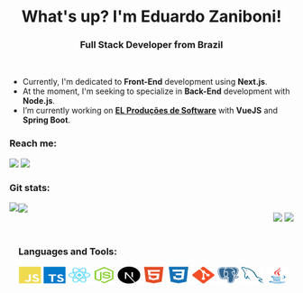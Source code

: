 <h1 align="center"> What's up? I'm Eduardo Zaniboni! </h1>
<h3 align="center">Full Stack Developer from Brazil</h3>

<br/>

- Currently, I'm dedicated to **Front-End** development using **Next.js**.
- At the moment, I'm seeking to specialize in **Back-End** development with **Node.js**.
- I’m currently working on **[EL Produções de Software](https://www.el.com.br/)** with **VueJS** and **Spring Boot**.

### Reach me:
<div> 
  <a href = "mailto:eduardowz.prog@gmail.com"><img src="https://img.shields.io/badge/Gmail-D14836?style=for-the-badge&logo=gmail&logoColor=white" target="_blank"></a>
  <a href="https://www.linkedin.com/in/eduardozaniboni/" target="_blank"><img src="https://img.shields.io/badge/-LinkedIn-%230077B5?style=for-the-badge&logo=linkedin&logoColor=white" target="_blank"></a> 
</div>

### Git stats:
<img align="center" src="https://github-readme-activity-graph.vercel.app/graph?username=eduardozaniboni&theme=tokyo-night&hide_border=true&show_icons=true&custom_title=Grafico%20de%20Contribuicao" />
<img align="left" height="415px" src="https://luk4x-github-readme-stats.vercel.app/api/top-langs?username=eduardozaniboni&langs_count=8&theme=tokyonight&hide_border=true&custom_title=Top%20Linguagens&cache_seconds=14400" />
<div align="right">
  <img height="203px" src="https://luk4x-github-readme-stats.vercel.app/api?username=eduardozaniboni&theme=tokyonight&hide_border=true&show_icons=true&include_all_commits=true&count_private=true&custom_title=Status%20do%20Github&cache_seconds=14400" />
  <img height="203px" src="https://streak-stats.demolab.com?user=eduardozaniboni&theme=tokyonight&hide_border=true" />
</div>
<br/>

### Languages and Tools:
<div style="display: inline_block">
  <img align="center" alt="EduardoiZaniboni-Js" height="30" width="40" src="https://raw.githubusercontent.com/devicons/devicon/master/icons/javascript/javascript-plain.svg">
  <img align="center" alt="EduardoiZaniboni-Ts" height="30" width="40" src="https://raw.githubusercontent.com/devicons/devicon/master/icons/typescript/typescript-original.svg">
  <img align="center" alt="EduardoiZaniboni-React" height="30" width="40" src="https://raw.githubusercontent.com/devicons/devicon/master/icons/react/react-original.svg">
  <img align="center" alt="EduardoiZaniboni-Node" height="30" width="40" src="https://raw.githubusercontent.com/devicons/devicon/master/icons/nodejs/nodejs-plain.svg">
  <img align="center" alt="EduardoiZaniboni-CSS" height="30" width="40" src="https://raw.githubusercontent.com/devicons/devicon/master/icons/nextjs/nextjs-original.svg">
  <img align="center" alt="EduardoiZaniboni-HTML" height="30" width="40" src="https://raw.githubusercontent.com/devicons/devicon/master/icons/html5/html5-plain.svg">
  <img align="center" alt="EduardoiZaniboni-CSS" height="30" width="40" src="https://raw.githubusercontent.com/devicons/devicon/master/icons/css3/css3-plain.svg">
  <img align="center" alt="EduardoiZaniboni-CSS" height="30" width="40" src="https://raw.githubusercontent.com/devicons/devicon/master/icons/git/git-plain.svg">
  <img align="center" alt="EduardoiZaniboni-CSS" height="30" width="40" src="https://raw.githubusercontent.com/devicons/devicon/master/icons/postgresql/postgresql-plain.svg">
  <img align="center" alt="EduardoiZaniboni-CSS" height="30" width="40" src="https://raw.githubusercontent.com/devicons/devicon/master/icons/mysql/mysql-original.svg">
  <img align="center" alt="EduardoiZaniboni-CSS" height="30" width="40" src="https://raw.githubusercontent.com/devicons/devicon/master/icons/java/java-original.svg">
</div>
